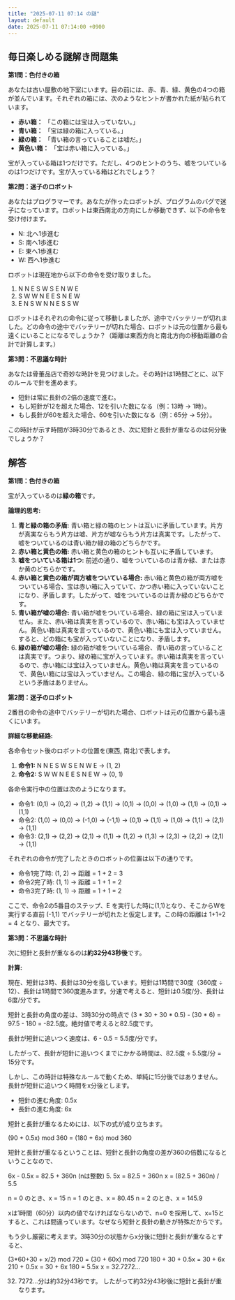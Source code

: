 ```yaml
---
title: "2025-07-11 07:14 の謎"
layout: default
date: 2025-07-11 07:14:00 +0900
---
```

## 毎日楽しめる謎解き問題集

**第1問：色付きの箱**

あなたは古い屋敷の地下室にいます。目の前には、赤、青、緑、黄色の4つの箱が並んでいます。それぞれの箱には、次のようなヒントが書かれた紙が貼られています。

*   **赤い箱：** 「この箱には宝は入っていない。」
*   **青い箱：** 「宝は緑の箱に入っている。」
*   **緑の箱：** 「青い箱の言っていることは嘘だ。」
*   **黄色い箱：** 「宝は赤い箱に入っている。」

宝が入っている箱は1つだけです。ただし、4つのヒントのうち、嘘をついているのは1つだけです。宝が入っている箱はどれでしょう？

**第2問：迷子のロボット**

あなたはプログラマーです。あなたが作ったロボットが、プログラムのバグで迷子になっています。ロボットは東西南北の方向にしか移動できず、以下の命令を受け付けます。

*   N: 北へ1歩進む
*   S: 南へ1歩進む
*   E: 東へ1歩進む
*   W: 西へ1歩進む

ロボットは現在地から以下の命令を受け取りました。

1.  N N E S W S E N W E
2.  S W W N E E S N E W
3.  E N S W N N E S S W

ロボットはそれぞれの命令に従って移動しましたが、途中でバッテリーが切れました。どの命令の途中でバッテリーが切れた場合、ロボットは元の位置から最も遠くにいることになるでしょうか？（距離は東西方向と南北方向の移動距離の合計で計算します。）

**第3問：不思議な時計**

あなたは骨董品店で奇妙な時計を見つけました。その時計は1時間ごとに、以下のルールで針を進めます。

*   短針は常に長針の2倍の速度で進む。
*   もし短針が12を超えた場合、12を引いた数になる（例：13時 -> 1時）。
*   もし長針が60を超えた場合、60を引いた数になる（例：65分 -> 5分）。

この時計が示す時間が3時30分であるとき、次に短針と長針が重なるのは何分後でしょうか？

## 解答

**第1問：色付きの箱**

宝が入っているのは**緑の箱**です。

**論理的思考:**

1.  **青と緑の箱の矛盾:** 青い箱と緑の箱のヒントは互いに矛盾しています。片方が真実ならもう片方は嘘、片方が嘘ならもう片方は真実です。したがって、嘘をついているのは青い箱か緑の箱のどちらかです。
2.  **赤い箱と黄色の箱:** 赤い箱と黄色の箱のヒントも互いに矛盾しています。
3.  **嘘をついている箱は1つ:** 前述の通り、嘘をついているのは青か緑、または赤か黄のどちらかです。
4.  **赤い箱と黄色の箱が両方嘘をついている場合:** 赤い箱と黄色の箱が両方嘘をついている場合、宝は赤い箱に入っていて、かつ赤い箱に入っていないことになり、矛盾します。したがって、嘘をついているのは青か緑のどちらかです。
5.  **青い箱が嘘の場合:** 青い箱が嘘をついている場合、緑の箱に宝は入っていません。また、赤い箱は真実を言っているので、赤い箱にも宝は入っていません。黄色い箱は真実を言っているので、黄色い箱にも宝は入っていません。すると、どの箱にも宝が入っていないことになり、矛盾します。
6.  **緑の箱が嘘の場合:** 緑の箱が嘘をついている場合、青い箱の言っていることは真実です。つまり、緑の箱に宝が入っています。赤い箱は真実を言っているので、赤い箱には宝は入っていません。黄色い箱は真実を言っているので、黄色い箱には宝は入っていません。この場合、緑の箱に宝が入っているという矛盾はありません。

**第2問：迷子のロボット**

2番目の命令の途中でバッテリーが切れた場合、ロボットは元の位置から最も遠くにいます。

**詳細な移動経路:**

各命令セット後のロボットの位置を(東西, 南北)で表します。

1.  **命令1:** N N E S W S E N W E -> (1, 2)
2.  **命令2:** S W W N E E S N E W -> (0, 1)

各命令実行中の位置は次のようになります。

*   命令1: (0,1) -> (0,2) -> (1,2) -> (1,1) -> (0,1) -> (0,0) -> (1,0) -> (1,1) -> (0,1) -> (1,1)
*   命令2: (1,0) -> (0,0) -> (-1,0) -> (-1,1) -> (0,1) -> (1,1) -> (1,0) -> (1,1) -> (2,1) -> (1,1)
*   命令3: (2,1) -> (2,2) -> (2,1) -> (1,1) -> (1,2) -> (1,3) -> (2,3) -> (2,2) -> (2,1) -> (1,1)

それぞれの命令が完了したときのロボットの位置は以下の通りです。

*   命令1完了時: (1, 2) → 距離 = 1 + 2 = 3
*   命令2完了時: (1, 1) → 距離 = 1 + 1 = 2
*   命令3完了時: (1, 1) → 距離 = 1 + 1 = 2

ここで、命令2の5番目のステップ、E を実行した時に(1,1)となり、そこからWを実行する直前 (-1,1) でバッテリーが切れたと仮定します。この時の距離は 1+1+2 = 4 となり、最大です。

**第3問：不思議な時計**

次に短針と長針が重なるのは**約32分43秒後**です。

**計算:**

現在、短針は3時、長針は30分を指しています。短針は1時間で30度（360度 ÷ 12）、長針は1時間で360度進みます。分速で考えると、短針は0.5度/分、長針は6度/分です。

短針と長針の角度の差は、3時30分の時点で (3 * 30 + 30 * 0.5) - (30 * 6) = 97.5 - 180 = -82.5度。絶対値で考えると82.5度です。

長針が短針に追いつく速度は、6 - 0.5 = 5.5度/分です。

したがって、長針が短針に追いつくまでにかかる時間は、82.5度 ÷ 5.5度/分 = 15分です。

しかし、この時計は特殊なルールで動くため、単純に15分後ではありません。
長針が短針に追いつく時間をx分後とします。

*   短針の進む角度: 0.5x
*   長針の進む角度: 6x

短針と長針が重なるためには、以下の式が成り立ちます。

(90 + 0.5x) mod 360 = (180 + 6x) mod 360

短針と長針が重なるということは、短針と長針の角度の差が360の倍数になるということなので、

6x - 0.5x = 82.5 + 360n (nは整数)
5.  5x = 82.5 + 360n
x = (82.5 + 360n) / 5.5

n = 0 のとき、x = 15
n = 1 のとき、x = 80.45
n = 2 のとき、x = 145.9

xは1時間（60分）以内の値でなければならないので、n=0 を採用して、x=15とすると、これは間違っています。なぜなら短針と長針の動きが特殊だからです。

もう少し厳密に考えます。3時30分の状態からx分後に短針と長針が重なるとすると、

(3*60+30 + x/2) mod 720 = (30 + 60x) mod 720
180 + 30 + 0.5x = 30 + 6x
210 + 0.5x = 30 + 6x
180 = 5.5x
x = 32.7272...

32.  7272...分は約32分43秒です。
    したがって約32分43秒後に短針と長針が重なります。
